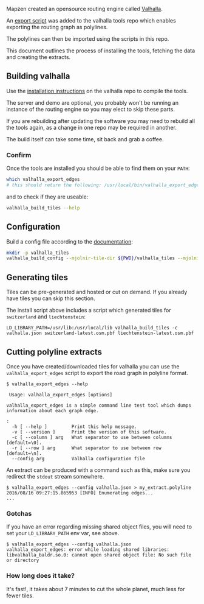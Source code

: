 Mapzen created an opensource routing engine called [Valhalla](https://github.com/valhalla).

An [export script](https://github.com/valhalla/valhalla/blob/master/src/valhalla_export_edges.cc) was added to the valhalla tools repo which enables exporting the routing graph as polylines.

The polylines can then be imported using the scripts in this repo.

This document outlines the process of installing the tools, fetching the data and creating the extracts.

## Building valhalla
Use the [installation instructions](https://github.com/valhalla/valhalla#documentation) on the valhalla repo to compile the tools.

The server and demo are optional, you probably won't be running an instance of the routing engine so you may elect to skip these parts.

If you are rebuilding after updating the software you may need to rebuild all the tools again, as a change in one repo may be required in another.

The build itself can take some time, sit back and grab a coffee.

### Confirm

Once the tools are installed you should be able to find them on your `PATH`:

```sh
which valhalla_export_edges
# this should return the following: /usr/local/bin/valhalla_export_edges
```

and to check if they are useable:

```sh
valhalla_build_tiles --help
```

## Configuration

Build a config file according to the [documentation](https://github.com/valhalla/valhalla#running):

```sh
mkdir -p valhalla_tiles
valhalla_build_config --mjolnir-tile-dir ${PWD}/valhalla_tiles --mjolnir-tile-extract ${PWD}/valhalla_tiles.tar --mjolnir-timezone ${PWD}/valhalla_tiles/timezones.sqlite --mjolnir-admin ${PWD}/valhalla_tiles/admins.sqlite > valhalla.json
```

## Generating tiles

Tiles can be pre-generated and hosted or cut on demand. If you already have tiles you can skip this section.

The install script above includes a script which generated tiles for `switzerland` and `liechtenstein`:

```
LD_LIBRARY_PATH=/usr/lib:/usr/local/lib valhalla_build_tiles -c valhalla.json switzerland-latest.osm.pbf liechtenstein-latest.osm.pbf
```

## Cutting polyline extracts

Once you have created/downloaded tiles for valhalla you can use the `valhalla_export_edges` script to export the road graph in polyline format.

```
$ valhalla_export_edges --help

 Usage: valhalla_export_edges [options]

valhalla_export_edges is a simple command line test tool which dumps information about each graph edge. 

:
  -h [ --help ]         Print this help message.
  -v [ --version ]      Print the version of this software.
  -c [ --column ] arg   What separator to use between columns [default=\0].
  -r [ --row ] arg      What separator to use between row [default=\n].
  --config arg          Valhalla configuration file
```

An extract can be produced with a command such as this, make sure you redirect the `stdout` stream somewhere.

```
$ valhalla_export_edges --config valhalla.json > my_extract.polyline
2016/08/16 09:27:15.865953 [INFO] Enumerating edges...
...
```

### Gotchas

If you have an error regarding missing shared object files, you will need to set your `LD_LIBRARY_PATH` env var, see above.

```
$ valhalla_export_edges --config valhalla.json
valhalla_export_edges: error while loading shared libraries: libvalhalla_baldr.so.0: cannot open shared object file: No such file or directory
```

### How long does it take?

It's fast!, it takes about 7 minutes to cut the whole planet, much less for fewer tiles.